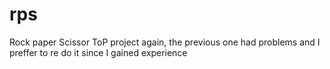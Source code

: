 # rps
Rock paper Scissor ToP project again, the previous one had problems and I preffer to re do it since I gained experience

